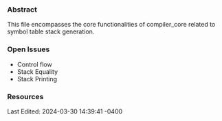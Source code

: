 ### Abstract
This file encompasses the core functionalities of compiler_core related to symbol table stack generation.

### Open Issues
- Control flow
- Stack Equality
- Stack Printing
### Resources
Last Edited: 2024-03-30 14:39:41 -0400
